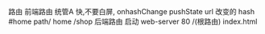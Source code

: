 路由
前端路由 统管A 快,不要白屏, onhashChange pushState url 改变的 hash #home path/ home /shop
后端路由 启动 web-server 80  /(根路由) index.html